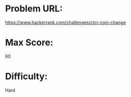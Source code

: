# Problem URL:
https://www.hackerrank.com/challenges/ctci-coin-change

# Max Score:
60

# Difficulty:
Hard
